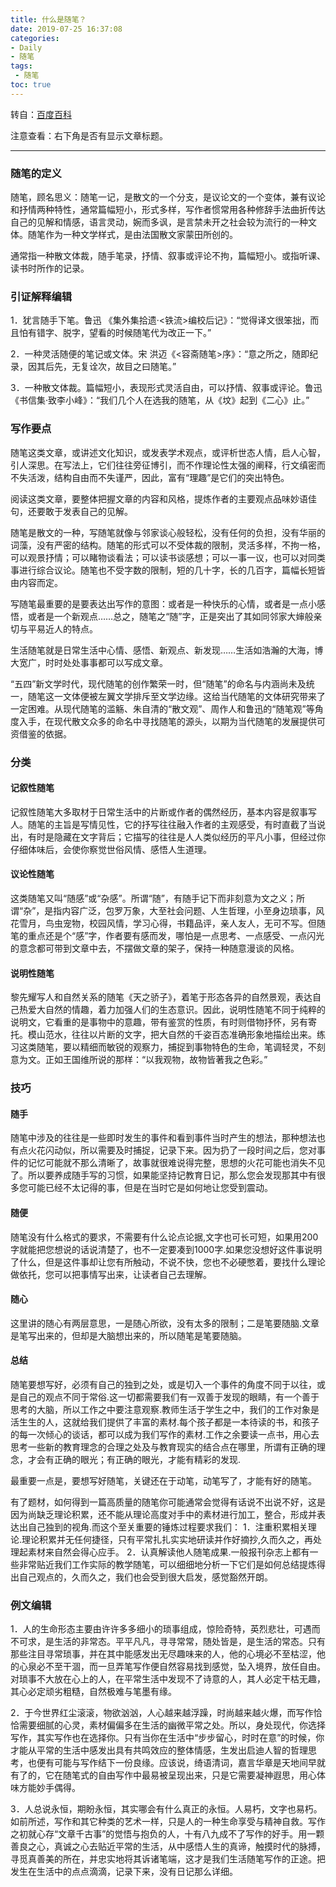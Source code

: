 ```yaml
---
title: 什么是随笔？
date: 2019-07-25 16:37:08
categories:
- Daily
- 随笔
tags:
 - 随笔
toc: true
---
```


转自：[百度百科](https://baike.baidu.com/item/随笔/4153?fr=aladdin)

注意查看：右下角是否有显示文章标题。

***

### 随笔的定义

随笔，顾名思义：随笔一记，是散文的一个分支，是议论文的一个变体，兼有议论和抒情两种特性，通常篇幅短小，形式多样，写作者惯常用各种修辞手法曲折传达自己的见解和情感，语言灵动，婉而多讽，是言禁未开之社会较为流行的一种文体。随笔作为一种文学样式，是由法国散文家蒙田所创的。

<!-- more -->

通常指一种散文体裁，随手笔录，抒情、叙事或评论不拘，篇幅短小。或指听课、读书时所作的记录。

### 引证解释编辑
1．犹言随手下笔。鲁迅 《集外集拾遗·<铁流>编校后记》：“觉得译文很笨拙，而且怕有错字、脱字，望看的时候随笔代为改正一下。”

2．一种灵活随便的笔记或文体。宋 洪迈《<容斋随笔>序》：“意之所之，随即纪录，因其后先，无复诠次，故目之曰随笔。”

3．一种散文体裁。篇幅短小，表现形式灵活自由，可以抒情、叙事或评论。鲁迅《书信集·致李小峰》：“我们几个人在选我的随笔，从《坟》起到《二心》止。”


### 写作要点
随笔这类文章，或讲述文化知识，或发表学术观点，或评析世态人情，启人心智，引人深思。在写法上，它们往往旁征博引，而不作理论性太强的阐释，行文缜密而不失活泼，结构自由而不失谨严，因此，富有“理趣”是它们的突出特色。

阅读这类文章，要整体把握文章的内容和风格，提炼作者的主要观点品味妙语佳句，还要敢于发表自己的见解。

随笔是散文的一种，写随笔就像与邻家谈心般轻松，没有任何的负担，没有华丽的词藻，没有严密的结构。随笔的形式可以不受体裁的限制，灵活多样，不拘一格，可以观景抒情；可以睹物谈看法；可以读书谈感想；可以一事一议，也可以对同类事进行综合议论。随笔也不受字数的限制，短的几十字，长的几百字，篇幅长短皆由内容而定。

写随笔最重要的是要表达出写作的意图：或者是一种快乐的心情，或者是一点小感悟，或者是一个新观点……总之，随笔之“随”字，正是突出了其如同邻家大婶般亲切与平易近人的特点。

生活随笔就是日常生活中心情、感悟、新观点、新发现……生活如浩瀚的大海，博大宽广，时时处处事事都可以写成文章。

“五四”新文学时代，现代随笔的创作繁荣一时，但“随笔”的命名与内涵尚未及统一，随笔这一文体便被左翼文学排斥至文学边缘。这给当代随笔的文体研究带来了一定困难。从现代随笔的滥觞、朱自清的“散文观”、周作人和鲁迅的“随笔观”等角度入手，在现代散文众多的命名中寻找随笔的源头，以期为当代随笔的发展提供可资借鉴的依据。

### 分类
#### 记叙性随笔
记叙性随笔大多取材于日常生活中的片断或作者的偶然经历，基本内容是叙事写人。随笔的主旨是写情见性，它的抒写往往融入作者的主观感受，有时直截了当说出，有时是隐藏在文字背后；它描写的往往是人人类似经历的平凡小事，但经过你仔细体味后，会使你察觉世俗风情、感悟人生道理。

#### 议论性随笔
这类随笔又叫“随感”或“杂感”。所谓“随”，有随手记下而非刻意为文之义；所谓“杂”，是指内容广泛，包罗万象，大至社会问题、人生哲理，小至身边琐事，风花雪月，鸟虫宠物，校园风情，学习心得，书籍品评，亲人友人，无可不写。但随笔的重点还是个“感”字，作者要有感而发，哪怕是一点思考、一点感受、一点闪光的意念都可带到文章中去，不摆做文章的架子，保持一种随意漫谈的风格。

#### 说明性随笔
黎先耀写人和自然关系的随笔《天之骄子》，着笔于形态各异的自然景观，表达自己热爱大自然的情趣，着力加强人们的生态意识。因此，说明性随笔不同于纯粹的说明文，它看重的是事物中的意趣，带有鉴赏的性质，有时则借物抒怀，另有寄托。模山范水，往往以片断的文字，把大自然的千姿百态准确形象地描绘出来。练习这类随笔，要以精细而敏锐的观察力，捕捉到事物特色的生命，笔调轻灵，不刻意为文。正如王国维所说的那样：“以我观物，故物皆著我之色彩。”

### 技巧
#### 随手
随笔中涉及的往往是一些即时发生的事件和看到事件当时产生的想法，那种想法也有点火花闪动似，所以需要及时捕捉，记录下来。因为扔了一段时间之后，您对事件的记忆可能就不那么清晰了，故事就很难说得完整，思想的火花可能也消失不见了。所以要养成随手写的习惯，如果能坚持记教育日记，那么您会发现那其中有很多您可能已经不太记得的事，但是在当时它是如何地让您受到震动。

#### 随便
随笔没有什么格式的要求，不需要有什么论点论据,文字也可长可短，如果用200字就能把您想说的话说清楚了，也不一定要凑到1000字.如果您没想好这件事说明了什么，但是这件事却让您有所触动，不说不快，您也不必硬憋着，要找什么理论做依托，您可以把事情写出来，让读者自己去理解。

#### 随心
这里讲的随心有两层意思，一是随心所欲，没有太多的限制；二是笔要随脑.文章是笔写出来的，但却是大脑想出来的，所以随笔是笔要随脑。

#### 总结
随笔要想写好，必须有自己的独到之处，或是切入一个事件的角度不同于以往，或是自己的观点不同于常俗.这一切都需要我们有一双善于发现的眼睛，有一个善于思考的大脑，所以工作之中要注意观察.教师生活于学生之中，我们的工作对象是活生生的人，这就给我们提供了丰富的素材.每个孩子都是一本待读的书，和孩子的每一次倾心的谈话，都可以成为我们写作的素材.工作之余要读一点书，用心去思考一些新的教育理念的合理之处及与教育现实的结合点在哪里，所谓有正确的理念，才会有正确的眼光；有正确的眼光，才能有精彩的发现.

最重要一点是，要想写好随笔，关键还在于动笔，动笔写了，才能有好的随笔。

有了题材，如何得到一篇高质量的随笔你可能通常会觉得有话说不出说不好，这是因为尚缺乏理论积累，还不能从理论高度对手中的素材进行加工，整合，形成并表达出自己独到的视角.而这个至关重要的锤炼过程要求我们：
1．注重积累相关理论.理论积累并无任何捷径，只有平常扎扎实实地研读并作好摘抄,久而久之，再处理起素材来自然会得心应手。
2．认真解读他人随笔成果.一般报刊杂志上都有一些非常贴近我们工作实际的教学随笔，可以细细地分析一下它们是如何总结提炼得出自己观点的，久而久之，我们也会受到很大启发，感觉豁然开朗。

### 例文编辑
1．人的生命形态主要由许许多多细小的琐事组成，惊险奇特，英烈悲壮，可遇而不可求，是生活的非常态。平平凡凡，寻寻常常，随处皆是，是生活的常态。只有那些注目寻常琐事，并在其中能感发出无尽趣味来的人，他的心境必不至枯涩，他的心泉必不至干涸，而一旦弄笔写作便自然容易找到感觉，坠入境界，放任自由。对琐事不大放在心上的人，在平常生活中发现不了诗意的人，其人必定干枯无趣，其心必定顽劣粗糙，自然极难与笔墨有缘。

2．于今世界红尘滚滚，物欲汹汹，人心越来越浮躁，时尚越来越火爆，而写作恰恰需要细腻的心灵，素材偏偏多在生活的幽微平常之处。所以，身处现代，你选择写作，其实写作也在选择你。只有当你在生活中“步步留心，时时在意”的时候，你才能从平常的生活中感发出具有共鸣效应的整体情感，生发出启迪人智的哲理思考，也便有可能与写作结下一份良缘。应该说，绮语清词，嘉言华章是天地间早就有了的，它在随笔式的自由写作中最易被呈现出来，只是它需要凝神遐思，用心体味方能妙手偶得。

3．人总说永恒，期盼永恒，其实哪会有什么真正的永恒。人易朽，文字也易朽。如前所述，写作和其它种类的艺术一样，只是人的一种生命享受与精神自救。写作之初就心存“文章千古事”的觉悟与抱负的人，十有八九成不了写作的好手。用一颗善良之心，真诚之心去贴近平常的生活，从中感悟人生的真谛，触摸时代的脉搏，寻觅真善美的所在，并忠实地将其诉诸笔端，这才是我们生活随笔写作的正途。把发生在生活中的点点滴滴，记录下来，没有日记那么详细。